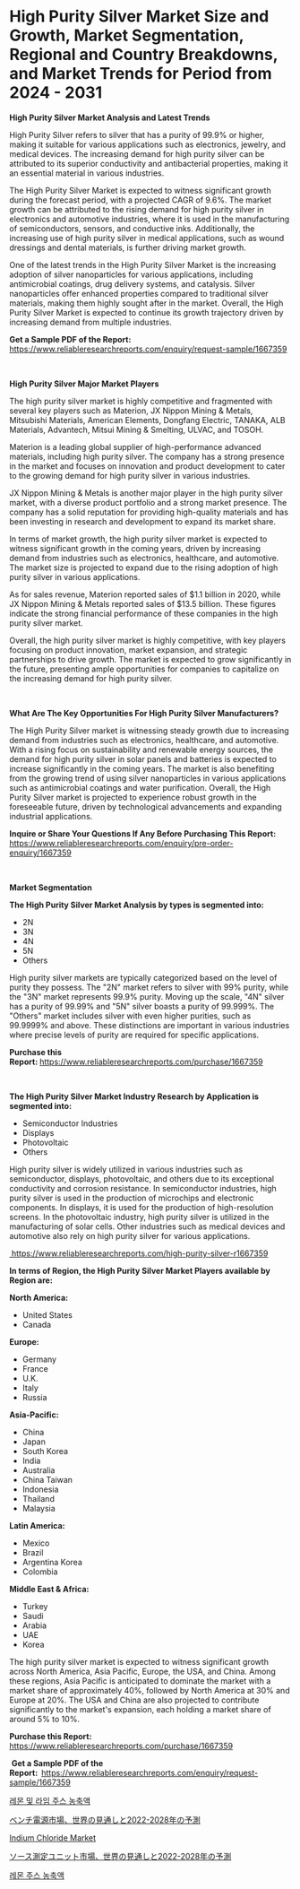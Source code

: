 <p><h1>High Purity Silver Market Size and Growth, Market Segmentation, Regional and Country Breakdowns, and Market Trends for Period from 2024 -  2031</h1></p><p><strong>High Purity Silver Market Analysis and Latest Trends</strong></p>
<p><p>High Purity Silver refers to silver that has a purity of 99.9% or higher, making it suitable for various applications such as electronics, jewelry, and medical devices. The increasing demand for high purity silver can be attributed to its superior conductivity and antibacterial properties, making it an essential material in various industries.</p><p>The High Purity Silver Market is expected to witness significant growth during the forecast period, with a projected CAGR of 9.6%. The market growth can be attributed to the rising demand for high purity silver in electronics and automotive industries, where it is used in the manufacturing of semiconductors, sensors, and conductive inks. Additionally, the increasing use of high purity silver in medical applications, such as wound dressings and dental materials, is further driving market growth.</p><p>One of the latest trends in the High Purity Silver Market is the increasing adoption of silver nanoparticles for various applications, including antimicrobial coatings, drug delivery systems, and catalysis. Silver nanoparticles offer enhanced properties compared to traditional silver materials, making them highly sought after in the market. Overall, the High Purity Silver Market is expected to continue its growth trajectory driven by increasing demand from multiple industries.</p></p>
<p><strong>Get a Sample PDF of the Report:&nbsp;</strong> <a href="https://www.reliableresearchreports.com/enquiry/request-sample/1667359">https://www.reliableresearchreports.com/enquiry/request-sample/1667359</a></p>
<p>&nbsp;</p>
<p><strong>High Purity Silver Major Market Players</strong></p>
<p><p>The high purity silver market is highly competitive and fragmented with several key players such as Materion, JX Nippon Mining & Metals, Mitsubishi Materials, American Elements, Dongfang Electric, TANAKA, ALB Materials, Advantech, Mitsui Mining & Smelting, ULVAC, and TOSOH. </p><p>Materion is a leading global supplier of high-performance advanced materials, including high purity silver. The company has a strong presence in the market and focuses on innovation and product development to cater to the growing demand for high purity silver in various industries. </p><p>JX Nippon Mining & Metals is another major player in the high purity silver market, with a diverse product portfolio and a strong market presence. The company has a solid reputation for providing high-quality materials and has been investing in research and development to expand its market share.</p><p>In terms of market growth, the high purity silver market is expected to witness significant growth in the coming years, driven by increasing demand from industries such as electronics, healthcare, and automotive. The market size is projected to expand due to the rising adoption of high purity silver in various applications.</p><p>As for sales revenue, Materion reported sales of $1.1 billion in 2020, while JX Nippon Mining & Metals reported sales of $13.5 billion. These figures indicate the strong financial performance of these companies in the high purity silver market.</p><p>Overall, the high purity silver market is highly competitive, with key players focusing on product innovation, market expansion, and strategic partnerships to drive growth. The market is expected to grow significantly in the future, presenting ample opportunities for companies to capitalize on the increasing demand for high purity silver.</p></p>
<p>&nbsp;</p>
<p><strong>What Are The Key Opportunities For High Purity Silver Manufacturers?</strong></p>
<p><p>The High Purity Silver market is witnessing steady growth due to increasing demand from industries such as electronics, healthcare, and automotive. With a rising focus on sustainability and renewable energy sources, the demand for high purity silver in solar panels and batteries is expected to increase significantly in the coming years. The market is also benefiting from the growing trend of using silver nanoparticles in various applications such as antimicrobial coatings and water purification. Overall, the High Purity Silver market is projected to experience robust growth in the foreseeable future, driven by technological advancements and expanding industrial applications.</p></p>
<p><strong>Inquire or Share Your Questions If Any Before Purchasing This Report:</strong> <a href="https://www.reliableresearchreports.com/enquiry/pre-order-enquiry/1667359">https://www.reliableresearchreports.com/enquiry/pre-order-enquiry/1667359</a></p>
<p>&nbsp;</p>
<p><strong>Market Segmentation</strong></p>
<p><strong>The High Purity Silver Market Analysis by types is segmented into:</strong></p>
<p><ul><li>2N</li><li>3N</li><li>4N</li><li>5N</li><li>Others</li></ul></p>
<p><p>High purity silver markets are typically categorized based on the level of purity they possess. The "2N" market refers to silver with 99% purity, while the "3N" market represents 99.9% purity. Moving up the scale, "4N" silver has a purity of 99.99% and "5N" silver boasts a purity of 99.999%. The "Others" market includes silver with even higher purities, such as 99.9999% and above. These distinctions are important in various industries where precise levels of purity are required for specific applications.</p></p>
<p><strong>Purchase this Report:&nbsp;</strong><a href="https://www.reliableresearchreports.com/purchase/1667359">https://www.reliableresearchreports.com/purchase/1667359</a></p>
<p>&nbsp;</p>
<p><strong>The High Purity Silver Market Industry Research by Application is segmented into:</strong></p>
<p><ul><li>Semiconductor Industries</li><li>Displays</li><li>Photovoltaic</li><li>Others</li></ul></p>
<p><p>High purity silver is widely utilized in various industries such as semiconductor, displays, photovoltaic, and others due to its exceptional conductivity and corrosion resistance. In semiconductor industries, high purity silver is used in the production of microchips and electronic components. In displays, it is used for the production of high-resolution screens. In the photovoltaic industry, high purity silver is utilized in the manufacturing of solar cells. Other industries such as medical devices and automotive also rely on high purity silver for various applications.</p></p>
<p><a href="https://www.reliableresearchreports.com/high-purity-silver-r1667359">&nbsp;https://www.reliableresearchreports.com/high-purity-silver-r1667359</a></p>
<p><strong>In terms of Region, the High Purity Silver Market Players available by Region are:</strong></p>
<p>
    <p> <strong> North America: </strong>
        <ul>
            <li>United States</li>
            <li>Canada</li>
        </ul>
        </p> 
    <p> <strong> Europe: </strong>
        <ul>
            <li>Germany</li>
            <li>France</li>
            <li>U.K.</li>
            <li>Italy</li>
            <li>Russia</li>
        </ul>
        </p> 
    <p> <strong> Asia-Pacific: </strong>
        <ul>
            <li>China</li>
            <li>Japan</li>
            <li>South Korea</li>
            <li>India</li>
            <li>Australia</li>
            <li>China Taiwan</li>
            <li>Indonesia</li>
            <li>Thailand</li>
            <li>Malaysia</li>
        </ul>
        </p> 
    <p> <strong> Latin America: </strong>
        <ul>
            <li>Mexico</li>
            <li>Brazil</li>
            <li>Argentina Korea</li>
            <li>Colombia</li>
        </ul>
        </p> 
    <p> <strong> Middle East & Africa: </strong>
        <ul>
            <li>Turkey</li>
            <li>Saudi</li>
            <li>Arabia</li>
            <li>UAE</li>
            <li>Korea</li>
        </ul>
    </p>
    </p>
<p><p>The high purity silver market is expected to witness significant growth across North America, Asia Pacific, Europe, the USA, and China. Among these regions, Asia Pacific is anticipated to dominate the market with a market share of approximately 40%, followed by North America at 30% and Europe at 20%. The USA and China are also projected to contribute significantly to the market's expansion, each holding a market share of around 5% to 10%.</p></p>
<p><strong>Purchase this Report: </strong><a href="https://www.reliableresearchreports.com/purchase/1667359">https://www.reliableresearchreports.com/purchase/1667359</a></p>
<p>&nbsp;<strong>Get a Sample PDF of the Report:&nbsp;&nbsp;</strong><a href="https://www.reliableresearchreports.com/enquiry/request-sample/1667359">https://www.reliableresearchreports.com/enquiry/request-sample/1667359</a></p>
<p><strong></strong></p>
<p><p><a href="https://medium.com/@jamar_anas/%EB%A0%88%EB%AA%AC%EA%B3%BC-%EB%9D%BC%EC%9E%84-%EC%A3%BC%EC%8A%A4-%EB%86%8D%EC%B6%95%EC%95%A1-%EC%8B%9C%EC%9E%A5-%EB%8F%99%ED%96%A5-%EB%B0%8F-%EB%B6%84%EC%84%9D-%EB%AF%B8%EB%9E%98-%EC%84%B1%EC%9E%A5%EC%9D%84-%EC%9C%84%ED%95%9C-%EA%B8%B0%ED%9A%8C%EC%99%80-%EB%8F%84%EC%A0%84-2024-2031-bb75cc8b973a">레몬 및 라임 주스 농축액</a></p><p><a href="https://medium.com/@baileeupton1902/%E3%82%B0%E3%83%AD%E3%83%BC%E3%83%90%E3%83%AB%E3%83%99%E3%83%B3%E3%83%81%E9%9B%BB%E6%BA%90%E5%B8%82%E5%A0%B4%E3%81%AE%E5%8C%85%E6%8B%AC%E7%9A%84%E5%88%86%E6%9E%90-%E3%82%B0%E3%83%AD%E3%83%BC%E3%83%90%E3%83%AB%E5%B1%95%E6%9C%9B%E3%81%A82022%E5%B9%B4%E3%81%8B%E3%82%892028%E5%B9%B4%E3%81%BE%E3%81%A7%E3%81%AE%E4%BA%88%E6%B8%AC%E5%B8%82%E5%A0%B4-%E6%88%90%E9%95%B7%E3%83%88%E3%83%AC%E3%83%B3%E3%83%89-%E5%B8%82%E5%A0%B4%E4%BA%88%E6%B8%AC-2024%E5%B9%B4-2031%E5%B9%B4-3601104778e2">ベンチ電源市場、世界の見通しと2022-2028年の予測</a></p><p><a href="https://github.com/SheilaBruen2023/Market-Research-Report-List-1/blob/main/indium-chloride-market.md">Indium Chloride Market</a></p><p><a href="https://medium.com/@orazitom/%E3%82%BD%E3%83%BC%E3%82%B9%E6%B8%AC%E5%AE%9A%E3%83%A6%E3%83%8B%E3%83%83%E3%83%88%E5%B8%82%E5%A0%B4%E3%81%AB%E9%96%A2%E3%81%99%E3%82%8B%E6%B4%9E%E5%AF%9F-2022%E5%B9%B4%E3%81%8B%E3%82%892028%E5%B9%B4%E3%81%BE%E3%81%A7%E3%81%AE%E3%82%B0%E3%83%AD%E3%83%BC%E3%83%90%E3%83%AB%E5%B1%95%E6%9C%9B%E3%81%A8%E4%BA%88%E6%B8%AC-%E5%B8%82%E5%A0%B4%E3%81%AE%E8%B2%A1%E5%8B%99%E7%8A%B6%E6%B3%81-%E5%B8%82%E5%A0%B4%E8%A6%8F%E6%A8%A1-2031%E5%B9%B4%E3%81%BE%E3%81%A7%E3%81%AE%E5%8F%8E%E7%9B%8A%E5%88%86%E6%9E%90-5335577a1ea4">ソース測定ユニット市場、世界の見通しと2022-2028年の予測</a></p><p><a href="https://medium.com/@jamar_anas/%EB%A0%88%EB%AA%AC-%EC%A3%BC%EC%8A%A4-%EB%86%8D%EC%B6%95%EC%95%A1-%EC%8B%9C%EC%9E%A5-%EC%A1%B0%EC%82%AC-%EB%B3%B4%EA%B3%A0%EC%84%9C%EC%97%90%EB%8A%94-2024%EB%85%84%EB%B6%80%ED%84%B0-2031%EB%85%84%EA%B9%8C%EC%A7%80-%EC%9D%98-cagr-%EC%98%88%EC%B8%A1%EC%97%90-%EB%94%B0%EB%A5%B8-%EC%8B%9C%EC%9E%A5-%EA%B7%9C%EB%AA%A8-%EC%A0%90%EC%9C%A0%EC%9C%A8-%EB%B0%8F-%EC%84%B1%EC%9E%A5%EB%A5%A0-%EB%B6%84%EC%84%9D%EC%9D%B4-%ED%8F%AC%ED%95%A8%EB%90%98%EC%96%B4-%EC%9E%88%EC%8A%B5%EB%8B%88%EB%8B%A4-5e4defca98bd">레몬 주스 농축액</a></p></p>